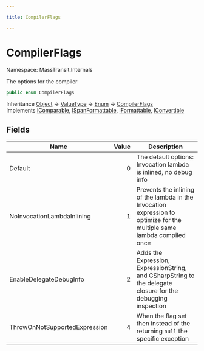 ```yaml
---

title: CompilerFlags

---
```


# CompilerFlags

Namespace: MassTransit.Internals

The options for the compiler

```csharp
public enum CompilerFlags
```

Inheritance [Object](https://learn.microsoft.com/en-us/dotnet/api/system.object) → [ValueType](https://learn.microsoft.com/en-us/dotnet/api/system.valuetype) → [Enum](https://learn.microsoft.com/en-us/dotnet/api/system.enum) → [CompilerFlags](../masstransit-internals/compilerflags)<br/>
Implements [IComparable](https://learn.microsoft.com/en-us/dotnet/api/system.icomparable), [ISpanFormattable](https://learn.microsoft.com/en-us/dotnet/api/system.ispanformattable), [IFormattable](https://learn.microsoft.com/en-us/dotnet/api/system.iformattable), [IConvertible](https://learn.microsoft.com/en-us/dotnet/api/system.iconvertible)

## Fields

| Name | Value | Description |
| --- | --: | --- |
| Default | 0 | The default options: Invocation lambda is inlined, no debug info |
| NoInvocationLambdaInlining | 1 | Prevents the inlining of the lambda in the Invocation expression to optimize for the multiple same lambda compiled once |
| EnableDelegateDebugInfo | 2 | Adds the Expression, ExpressionString, and CSharpString to the delegate closure for the debugging inspection |
| ThrowOnNotSupportedExpression | 4 | When the flag set then instead of the returning `null` the specific exception |
